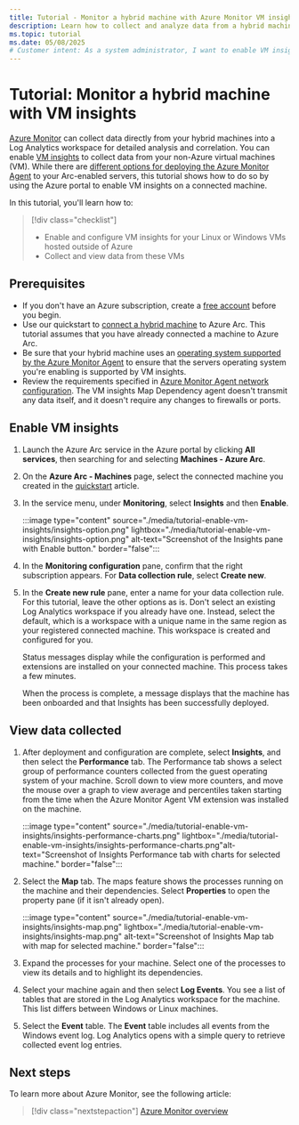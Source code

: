 ```yaml
---
title: Tutorial - Monitor a hybrid machine with Azure Monitor VM insights
description: Learn how to collect and analyze data from a hybrid machine in Azure Monitor.
ms.topic: tutorial
ms.date: 05/08/2025
# Customer intent: As a system administrator, I want to enable VM insights on my hybrid machines, so that I can collect and analyze performance data for better monitoring and management of my infrastructure.
---
```


# Tutorial: Monitor a hybrid machine with VM insights

[Azure Monitor](/azure/azure-monitor/overview) can collect data directly from your hybrid machines into a Log Analytics workspace for detailed analysis and correlation. You can enable [VM insights](/azure/azure-monitor/vm/vminsights-overview) to collect data from your non-Azure virtual machines (VM). While there are [different options for deploying the Azure Monitor Agent](azure-monitor-agent-deployment.md) to your Arc-enabled servers, this tutorial shows how to do so by using the Azure portal to enable VM insights on a connected machine.

In this tutorial, you'll learn how to:

> [!div class="checklist"]
> * Enable and configure VM insights for your Linux or Windows VMs hosted outside of Azure
> * Collect and view data from these VMs

## Prerequisites

* If you don't have an Azure subscription, create a [free account](https://azure.microsoft.com/free/?WT.mc_id=A261C142F) before you begin.
* Use our quickstart to [connect a hybrid machine](quick-enable-hybrid-vm.md) to Azure Arc. This tutorial assumes that you have already connected a machine to Azure Arc.
* Be sure that your hybrid machine uses an [operating system supported by the Azure Monitor Agent](/azure/azure-monitor/agents/azure-monitor-agent-supported-operating-systems) to ensure that the servers operating system you're enabling is supported by VM insights.
* Review the requirements specified in [Azure Monitor Agent network configuration](/azure/azure-monitor/agents/azure-monitor-agent-network-configuration). The VM insights Map Dependency agent doesn't transmit any data itself, and it doesn't require any changes to firewalls or ports.

## Enable VM insights

1. Launch the Azure Arc service in the Azure portal by clicking **All services**, then searching for and selecting **Machines - Azure Arc**.

1. On the **Azure Arc - Machines** page, select the connected machine you created in the [quickstart](quick-enable-hybrid-vm.md) article.

1. In the service menu, under **Monitoring**, select **Insights** and then **Enable**.

    :::image type="content" source="./media/tutorial-enable-vm-insights/insights-option.png" lightbox="./media/tutorial-enable-vm-insights/insights-option.png" alt-text="Screenshot of the Insights pane with Enable button." border="false":::

1. In the **Monitoring configuration** pane, confirm that the right subscription appears. For **Data collection rule**, select **Create new**.

1. In the **Create new rule** pane, enter a name for your data collection rule. For this tutorial, leave the other options as is. Don't select an existing Log Analytics workspace if you already have one. Instead, select the default, which is a workspace with a unique name in the same region as your registered connected machine. This workspace is created and configured for you.

    Status messages display while the configuration is performed and extensions are installed on your connected machine. This process takes a few minutes.

    When the process is complete, a message displays that the machine has been onboarded and that Insights has been successfully deployed.

## View data collected

1. After deployment and configuration are complete, select **Insights**, and then select the **Performance** tab. The Performance tab shows a select group of performance counters collected from the guest operating system of your machine. Scroll down to view more counters, and move the mouse over a graph to view average and percentiles taken starting from the time when the Azure Monitor Agent VM extension was installed on the machine.

    :::image type="content" source="./media/tutorial-enable-vm-insights/insights-performance-charts.png" lightbox="./media/tutorial-enable-vm-insights/insights-performance-charts.png"alt-text="Screenshot of Insights Performance tab with charts for selected machine." border="false":::

1. Select the **Map** tab. The maps feature shows the processes running on the machine and their dependencies. Select **Properties** to open the property pane (if it isn't already open).

    :::image type="content" source="./media/tutorial-enable-vm-insights/insights-map.png" lightbox="./media/tutorial-enable-vm-insights/insights-map.png" alt-text="Screenshot of Insights Map tab with map for selected machine." border="false":::

1. Expand the processes for your machine. Select one of the processes to view its details and to highlight its dependencies.

1. Select your machine again and then select **Log Events**. You see a list of tables that are stored in the Log Analytics workspace for the machine. This list differs between Windows or Linux machines.

1. Select the **Event** table. The **Event** table includes all events from the Windows event log. Log Analytics opens with a simple query to retrieve collected event log entries.

## Next steps

To learn more about Azure Monitor, see the following article:

> [!div class="nextstepaction"]
> [Azure Monitor overview](/azure/azure-monitor/overview)
